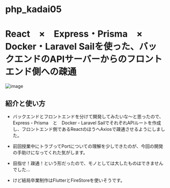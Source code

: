 
# php_kadai05

# React　×　Express・Prisma　×　Docker・Laravel Sailを使った、バックエンドのAPIサーバーからのフロントエンド側への疎通

![image](https://github.com/tatsuyakusukawa/php_kadai05/assets/130893390/8749c3d4-096b-4e82-b790-87f63b2a0b6b)


## 紹介と使い方

  - バックエンドとフロントエンドを分けて開発してみたいな～と思ったので、　Express・Prisma　と　Docker・Laravel SailでそれぞれAPIルートを作成し、フロントエンド側であるReactのほうへAxiosで疎通させるようにしました。
  - 前回授業中にトラブってPortについての理解を少しできたのが、今回の開発の手助けになってくれた気がします。
  - 目指せ！疎通！という形だったので、モノとしては大したものはできませんでした…

  - けど結局卒業制作はFlutterとFireStoreを使いそうです。
